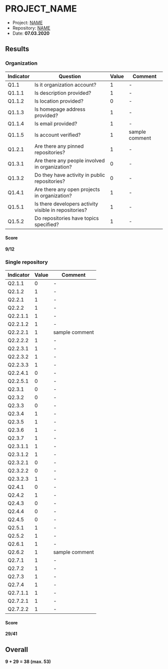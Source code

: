# PROJECT_NAME
* Project: [NAME](https://github.com/CryptoDevTV)
* Repository: [NAME](https://github.com/CryptoDevTV/CDAF)
* Date: **07.03.2020**

## Results

### Organization

Indicator | Question 												| Value | Comment 
--------- | ----------------------------							| ----- | -------
Q1.1      | Is it organization account? 							| 1     | - 
Q1.1.1    | Is description provided?								| 1     | - 
Q1.1.2    | Is location provided?		 							| 0     | - 
Q1.1.3    | Is homepage address provided?							| 1     | - 
Q1.1.4    | Is email provided?										| 1     | - 
Q1.1.5    | Is account verified?									| 1     | sample comment 
Q1.2.1    | Are there any pinned repositories?  					| 1     | - 
Q1.3.1    | Are there any people involved in organization?  		| 0     | -
Q1.3.2    | Do they have activity in public repositories?			| 0     | - 
Q1.4.1    | Are there any open projects in organization?			| 1     | - 
Q1.5.1    | Is there developers activity visible in repositories?   | 1     | - 
Q1.5.2    | Do repositories have topics specified?					| 1     | - 

#### Score

**9/12**

### Single repository

Indicator | Value | Comment 
--------- | ----- | -------
Q2.1.1    | 0     | - 
Q2.1.2    | 1     | - 
Q2.2.1    | 1     | - 
Q2.2.2    | 1     | - 
Q2.2.1.1  | 1     | -
Q2.2.1.2  | 1     | -
Q2.2.2.1  | 1     | sample comment
Q2.2.2.2  | 1     | -
Q2.2.3.1  | 1     | -
Q2.2.3.2  | 1     | -
Q2.2.3.3  | 1     | -
Q2.2.4.1  | 0     | -
Q2.2.5.1  | 0     | -
Q2.3.1    | 0     | - 
Q2.3.2    | 0     | - 
Q2.3.3    | 0     | - 
Q2.3.4    | 1     | - 
Q2.3.5    | 1     | - 
Q2.3.6    | 1     | - 
Q2.3.7    | 1     | - 
Q2.3.1.1  | 1     | -
Q2.3.1.2  | 1     | -
Q2.3.2.1  | 0     | -
Q2.3.2.2  | 0     | -
Q2.3.2.3  | 1     | -
Q2.4.1    | 0     | - 
Q2.4.2    | 1     | - 
Q2.4.3    | 0     | - 
Q2.4.4    | 0     | - 
Q2.4.5    | 0     | - 
Q2.5.1    | 1     | - 
Q2.5.2    | 1     | - 
Q2.6.1    | 1     | - 
Q2.6.2    | 1     | sample comment 
Q2.7.1    | 1     | - 
Q2.7.2    | 1     | - 
Q2.7.3    | 1     | - 
Q2.7.4    | 1     | - 
Q2.7.1.1  | 1     | -
Q2.7.2.1  | 1     | -
Q2.7.2.2  | 1     | -

#### Score

**29/41**
 
## Overall

**9 + 29 = 38 (max. 53)**